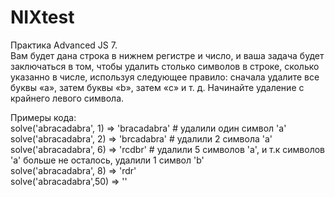 # NIXtest
Практика Advanced JS 7.<br/>
Вам будет дана строка в нижнем регистре и число, и ваша задача будет заключаться в том, чтобы удалить столько символов в строке, сколько указанно в числе, используя следующее правило: сначала удалите все буквы «a», затем буквы «b», затем «c» и т. д. Начинайте удаление с крайнего левого символа.

Примеры кода:<br/>
   solve('abracadabra', 1) => 'bracadabra' # удалили один символ 'a'<br/>
   solve('abracadabra', 2) => 'brcadabra' # удалили 2 символа 'a'<br/>
   solve('abracadabra', 6) => 'rcdbr' # удалили 5 символов 'a', и т.к символов 'а' больше не осталось, удалили 1 символ 'b'<br/>
   solve('abracadabra', 8) => 'rdr'<br/>
   solve('abracadabra',50) => ''<br/>
